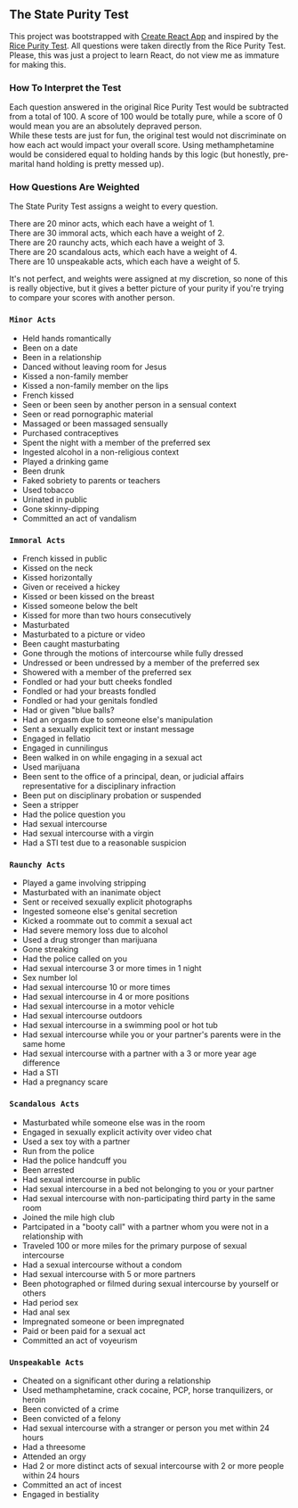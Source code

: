 ## The State Purity Test

This project was bootstrapped with [Create React App](https://github.com/facebook/create-react-app) and inspired by the [Rice Purity Test](http://ricepuritytest.com/). All questions were taken directly from the Rice Purity Test. Please, this was just a project to learn React, do not view me as immature for making this.

### How To Interpret the Test

Each question answered in the original Rice Purity Test would be subtracted from a total of 100. A score of 100 would be totally pure, while a score of 0 would mean you are an absolutely depraved person. <br/>
While these tests are just for fun, the original test would not discriminate on how each act would impact your overall score. Using methamphetamine would be considered equal to holding hands by this logic (but honestly, pre-marital hand holding is pretty messed up).<br/>

### How Questions Are Weighted

The State Purity Test assigns a weight to every question.<br >

There are 20 minor acts, which each have a weight of 1.<br/>
There are 30 immoral acts, which each have a weight of 2.<br/>
There are 20 raunchy acts, which each have a weight of 3.<br/>
There are 20 scandalous acts, which each have a weight of 4.<br/>
There are 10 unspeakable acts, which each have a weight of 5.<br/>

It's not perfect, and weights were assigned at my discretion, so none of this is really objective, but it gives a better picture of your purity if you're trying to compare your scores with another person.

### `Minor Acts`

- Held hands romantically
- Been on a date
- Been in a relationship
- Danced without leaving room for Jesus
- Kissed a non-family member
- Kissed a non-family member on the lips
- French kissed
- Seen or been seen by another person in a sensual context
- Seen or read pornographic material
- Massaged or been massaged sensually
- Purchased contraceptives
- Spent the night with a member of the preferred sex
- Ingested alcohol in a non-religious context
- Played a drinking game
- Been drunk
- Faked sobriety to parents or teachers
- Used tobacco
- Urinated in public
- Gone skinny-dipping
- Committed an act of vandalism

### `Immoral Acts`

- French kissed in public
- Kissed on the neck
- Kissed horizontally
- Given or received a hickey
- Kissed or been kissed on the breast
- Kissed someone below the belt
- Kissed for more than two hours consecutively
- Masturbated
- Masturbated to a picture or video
- Been caught masturbating
- Gone through the motions of intercourse while fully dressed
- Undressed or been undressed by a member of the preferred sex
- Showered with a member of the preferred sex
- Fondled or had your butt cheeks fondled
- Fondled or had your breasts fondled
- Fondled or had your genitals fondled
- Had or given "blue balls?
- Had an orgasm due to someone else's manipulation
- Sent a sexually explicit text or instant message
- Engaged in fellatio
- Engaged in cunnilingus
- Been walked in on while engaging in a sexual act
- Used marijuana
- Been sent to the office of a principal, dean, or judicial affairs representative for a disciplinary infraction
- Been put on disciplinary probation or suspended
- Seen a stripper
- Had the police question you
- Had sexual intercourse
- Had sexual intercourse with a virgin
- Had a STI test due to a reasonable suspicion

### `Raunchy Acts`

- Played a game involving stripping
- Masturbated with an inanimate object
- Sent or received sexually explicit photographs
- Ingested someone else's genital secretion
- Kicked a roommate out to commit a sexual act
- Had severe memory loss due to alcohol
- Used a drug stronger than marijuana
- Gone streaking
- Had the police called on you
- Had sexual intercourse 3 or more times in 1 night
- Sex number lol
- Had sexual intercourse 10 or more times
- Had sexual intercourse in 4 or more positions
- Had sexual intercourse in a motor vehicle
- Had sexual intercourse outdoors
- Had sexual intercourse in a swimming pool or hot tub
- Had sexual intercourse while you or your partner's parents were in the same home
- Had sexual intercourse with a partner with a 3 or more year age difference
- Had a STI
- Had a pregnancy scare

### `Scandalous Acts`

- Masturbated while someone else was in the room
- Engaged in sexually explicit activity over video chat
- Used a sex toy with a partner
- Run from the police
- Had the police handcuff you
- Been arrested
- Had sexual intercourse in public
- Had sexual intercourse in a bed not belonging to you or your partner
- Had sexual intercourse with non-participating third party in the same room
- Joined the mile high club
- Partcipated in a "booty call" with a partner whom you were not in a relationship with
- Traveled 100 or more miles for the primary purpose of sexual intercourse
- Had a sexual intercourse without a condom
- Had sexual intercourse with 5 or more partners
- Been photographed or filmed during sexual intercourse by yourself or others
- Had period sex
- Had anal sex
- Impregnated someone or been impregnated
- Paid or been paid for a sexual act
- Committed an act of voyeurism

### `Unspeakable Acts`

- Cheated on a significant other during a relationship
- Used methamphetamine, crack cocaine, PCP, horse tranquilizers, or heroin
- Been convicted of a crime
- Been convicted of a felony
- Had sexual intercourse with a stranger or person you met within 24 hours
- Had a threesome
- Attended an orgy
- Had 2 or more distinct acts of sexual intercourse with 2 or more people within 24 hours
- Committed an act of incest
- Engaged in bestiality
